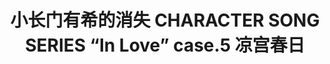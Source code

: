 ---
logo: images/music/小长门有希的消失CHARACTERSONGSERIESInLovecase5凉宫春日.jpg
title: 小长门有希的消失 CHARACTER SONG SERIES “In Love” case.5 凉宫春日
subTitle: TV《小长门有希的消失》中凉宫春日（CV.平野绫）的角色歌，由Lantis于2015年7月22日发售

category: 音乐

hasResource: true
downloadList:
  - intro: downlist
    size: 483B
    link: 
  - intro: 云盘 提取码:8ssz
    size: 483B
    link: https://pan.baidu.com/s/1eu_2u9aOgN-wB6LIYZ8DwA

downloadContent: |
  TV《小长门有希的消失》中凉宫春日（CV.平野绫）的角色歌，由Lantis于2015年7月22日发售。<br>
  收录曲：<br>
  1．Dreamerという冒険者<br>
  作詞：畑 亜貴　作曲：佐々倉有吾　編曲：河田貴央　歌：涼宮ハルヒ（cv.平野 綾）<br>
  2．錯覚Loving’ you?<br>
  作詞：畑 亜貴　作曲：南 直博　編曲：河田貴央　歌：涼宮ハルヒ（cv.平野 綾）<br>
  3．フレ降レミライ（涼宮ハルヒver.）<br>
  4．Dreamerという冒険者（off vocal）<br>
  5．錯覚Loving’ you?（off vocal）
---